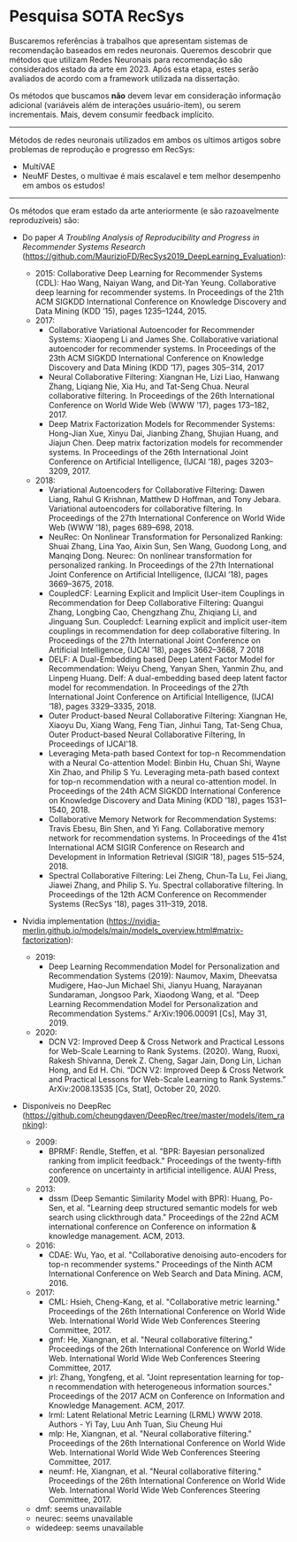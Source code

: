 # Pesquisa SOTA RecSys

Buscaremos referências à trabalhos que apresentam sistemas de recomendação baseados em redes neuronais.
Queremos descobrir que métodos que utilizam Redes Neuronais para recomendação são considerados estado da arte em 2023.
Após esta etapa, estes serão avaliados de acordo com a framework utilizada na dissertação.

Os métodos que buscamos **não** devem levar em consideração informação adicional (variáveis além de interações usuário-item), ou serem incrementais. Mais, devem consumir feedback implícito.

---

Métodos de redes neuronais utilizados em ambos os ultimos artigos sobre problemas de reprodução e progresso em RecSys:
- MultiVAE
- NeuMF
Destes, o multivae é mais escalavel e tem melhor desempenho em ambos os estudos!

---

Os métodos que eram estado da arte anteriormente (e são razoavelmente reproduzíveis) são:

* Do paper *A Troubling Analysis of Reproducibility and Progress in Recommender Systems Research* (https://github.com/MaurizioFD/RecSys2019_DeepLearning_Evaluation):
    * 2015: Collaborative Deep Learning for Recommender Systems (CDL): Hao Wang, Naiyan Wang, and Dit-Yan Yeung. Collaborative deep learning for recommender systems. In Proceedings of the 21th ACM SIGKDD International Conference on Knowledge Discovery and Data Mining (KDD ’15), pages 1235–1244, 2015.
    * 2017:
        * Collaborative Variational Autoencoder for Recommender Systems: Xiaopeng Li and James She. Collaborative variational autoencoder for recommender systems. In Proceedings of the 23th ACM SIGKDD International Conference on Knowledge Discovery and Data Mining (KDD ’17), pages 305–314, 2017
        * Neural Collaborative Filtering: Xiangnan He, Lizi Liao, Hanwang Zhang, Liqiang Nie, Xia Hu, and Tat-Seng Chua. Neural collaborative filtering. In Proceedings of the 26th International Conference on World Wide Web (WWW ’17), pages 173–182, 2017.
        * Deep Matrix Factorization Models for Recommender Systems: Hong-Jian Xue, Xinyu Dai, Jianbing Zhang, Shujian Huang, and Jiajun Chen. Deep matrix factorization models for recommender systems. In Proceedings of the 26th International Joint Conference on Artificial Intelligence, (IJCAI ’18), pages 3203–3209, 2017.
    * 2018:
        * Variational Autoencoders for Collaborative Filtering: Dawen Liang, Rahul G Krishnan, Matthew D Hoffman, and Tony Jebara. Variational autoencoders for collaborative filtering. In Proceedings of the 27th International Conference on World Wide Web (WWW ’18), pages 689–698, 2018.
        * NeuRec: On Nonlinear Transformation for Personalized Ranking: Shuai Zhang, Lina Yao, Aixin Sun, Sen Wang, Guodong Long, and Manqing Dong. Neurec: On nonlinear transformation for personalized ranking. In Proceedings of the 27th International Joint Conference on Artificial Intelligence, (IJCAI ’18), pages 3669–3675, 2018.
        * CoupledCF: Learning Explicit and Implicit User-item Couplings in Recommendation for Deep Collaborative Filtering: Quangui Zhang, Longbing Cao, Chengzhang Zhu, Zhiqiang Li, and Jinguang Sun. Coupledcf: Learning explicit and implicit user-item couplings in recommendation for deep collaborative filtering. In Proceedings of the 27th International Joint Conference on Artificial Intelligence, (IJCAI ’18), pages 3662–3668, 7 2018
        * DELF: A Dual-Embedding based Deep Latent Factor Model for Recommendation: Weiyu Cheng, Yanyan Shen, Yanmin Zhu, and Linpeng Huang. Delf: A dual-embedding based deep latent factor model for recommendation. In Proceedings of the 27th International Joint Conference on Artificial Intelligence, (IJCAI ’18), pages 3329–3335, 2018.
        * Outer Product-based Neural Collaborative Filtering: Xiangnan He, Xiaoyu Du, Xiang Wang, Feng Tian, Jinhui Tang, Tat-Seng Chua, Outer Product-based Neural Collaborative Filtering, In Proceedings of IJCAI'18.
        * Leveraging Meta-path based Context for top-n Recommendation with a Neural Co-attention Model: Binbin Hu, Chuan Shi, Wayne Xin Zhao, and Philip S Yu. Leveraging meta-path based context for top-n recommendation with a neural co-attention model. In Proceedings of the 24th ACM SIGKDD International Conference on Knowledge Discovery and Data Mining (KDD ’18), pages 1531–1540, 2018.
        * Collaborative Memory Network for Recommendation Systems: Travis Ebesu, Bin Shen, and Yi Fang. Collaborative memory network for recommendation systems. In Proceedings of the 41st International ACM SIGIR Conference on Research and Development in Information Retrieval (SIGIR ’18), pages 515–524, 2018.
        * Spectral Collaborative Filtering: Lei Zheng, Chun-Ta Lu, Fei Jiang, Jiawei Zhang, and Philip S. Yu. Spectral collaborative filtering. In Proceedings of the 12th ACM Conference on Recommender Systems (RecSys ’18), pages 311–319, 2018.
        
* Nvidia implementation (https://nvidia-merlin.github.io/models/main/models_overview.html#matrix-factorization):
    * 2019:
        * Deep Learning Recommendation Model for Personalization and Recommendation Systems (2019): Naumov, Maxim, Dheevatsa Mudigere, Hao-Jun Michael Shi, Jianyu Huang, Narayanan Sundaraman, Jongsoo Park, Xiaodong Wang, et al. “Deep Learning Recommendation Model for Personalization and Recommendation Systems.” ArXiv:1906.00091 [Cs], May 31, 2019. 
    * 2020:
        * DCN V2: Improved Deep & Cross Network and Practical Lessons for Web-Scale Learning to Rank Systems. (2020). Wang, Ruoxi, Rakesh Shivanna, Derek Z. Cheng, Sagar Jain, Dong Lin, Lichan Hong, and Ed H. Chi. “DCN V2: Improved Deep & Cross Network and Practical Lessons for Web-Scale Learning to Rank Systems.” ArXiv:2008.13535 [Cs, Stat], October 20, 2020.

* Disponíveis no DeepRec (https://github.com/cheungdaven/DeepRec/tree/master/models/item_ranking):
    * 2009:
        * BPRMF: Rendle, Steffen, et al. "BPR: Bayesian personalized ranking from implicit feedback." Proceedings of the twenty-fifth conference on uncertainty in artificial intelligence. AUAI Press, 2009.
    * 2013:
        * dssm (Deep Semantic Similarity Model with BPR): Huang, Po-Sen, et al. "Learning deep structured semantic models for web search using clickthrough data." Proceedings of the 22nd ACM international conference on Conference on information & knowledge management. ACM, 2013.
    * 2016:
        * CDAE: Wu, Yao, et al. "Collaborative denoising auto-encoders for top-n recommender systems." Proceedings of the Ninth ACM International Conference on Web Search and Data Mining. ACM, 2016.
    * 2017:
        * CML: Hsieh, Cheng-Kang, et al. "Collaborative metric learning." Proceedings of the 26th International Conference on World Wide Web. International World Wide Web Conferences Steering Committee, 2017.
        * gmf: He, Xiangnan, et al. "Neural collaborative filtering." Proceedings of the 26th International Conference on World Wide Web. International World Wide Web Conferences Steering Committee, 2017.
        * jrl: Zhang, Yongfeng, et al. "Joint representation learning for top-n recommendation with heterogeneous information sources." Proceedings of the 2017 ACM on Conference on Information and Knowledge Management. ACM, 2017.
        * lrml: Latent Relational Metric Learning (LRML) WWW 2018. Authors - Yi Tay, Luu Anh Tuan, Siu Cheung Hui
        * mlp: He, Xiangnan, et al. "Neural collaborative filtering." Proceedings of the 26th International Conference on World Wide Web. International World Wide Web Conferences Steering Committee, 2017.
        * neumf: He, Xiangnan, et al. "Neural collaborative filtering." Proceedings of the 26th International Conference on World Wide Web. International World Wide Web Conferences Steering Committee, 2017.
    * dmf: seems unavailable
    * neurec: seems unavailable
    * widedeep: seems unavailable

